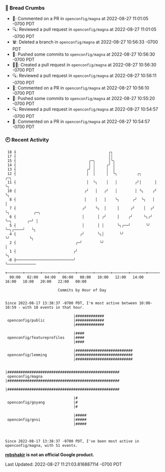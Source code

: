 ### 🍞 Bread Crumbs

 * 💬: Commented on a PR in  `openconfig/magna` at 2022-08-27 11:01:05 -0700 PDT
 * 🔍: Reviewed a pull request in  `openconfig/magna` at 2022-08-27 11:01:05 -0700 PDT
 * 🗑: Deleted a branch in `openconfig/magna` at 2022-08-27 10:56:33 -0700 PDT
 * 🚢: Pushed some commits to `openconfig/magna` at 2022-08-27 10:56:30 -0700 PDT
 * ✍🏼: Created a pull request in `openconfig/magna` at 2022-08-27 10:56:30 -0700 PDT
 * 🔍: Reviewed a pull request in  `openconfig/magna` at 2022-08-27 10:56:11 -0700 PDT
 * 💬: Commented on a PR in  `openconfig/magna` at 2022-08-27 10:56:10 -0700 PDT
 * 🚢: Pushed some commits to `openconfig/magna` at 2022-08-27 10:55:20 -0700 PDT
 * 🔍: Reviewed a pull request in  `openconfig/magna` at 2022-08-27 10:54:57 -0700 PDT
 * 💬: Commented on a PR in  `openconfig/magna` at 2022-08-27 10:54:57 -0700 PDT

### 🕘 Recent Activity
```
 18 ┼                                          ╭╮
 17 ┤                                          ││
 15 ┤                                 ╭─╮      │╰╮
 14 ┤                                 │ │     ╭╯ │
 13 ┤                                ╭╯ │     │  │
 12 ┤                                │  │     │  ╰╮         ╭╮      ╭─╮
 11 ┤                                │  ╰╮    │   │        ╭╯│      │ ╰╮
 10 ┤                               ╭╯   │   ╭╯   │        │ ╰╮    ╭╯  ╰╮
  8 ┤                               │    │   │    ╰╮      ╭╯  ╰╮   │    │
  7 ┤                              ╭╯    ╰╮  │     │     ╭╯    │  ╭╯    ╰╮           ╭─╮
  6 ┤                              │      │ ╭╯     │    ╭╯     ╰╮╭╯      ╰─╮       ╭─╯ │
  5 ┤                              │      │ │      ╰╮╭──╯       ╰╯         ╰─╮╭────╯   ╰╮
  4 ┤                             ╭╯      ╰╮│       ╰╯                       ╰╯         ╰╮
  2 ┤                           ╭─╯        ╰╯                                            │
  1 ┤                          ╭╯                                                        ╰╮
 -0 ┼──────────────────────────╯                                                          ╰─────────────
    +───────+───────+───────+───────+───────+───────+───────+───────+───────+───────+───────+───────+────
  00:00   02:00   04:00   06:00   08:00   10:00   12:00   14:00   16:00   18:00   20:00   22:00   00:00   

						Commits by Hour of Day


Since 2022-08-17 13:38:37 -0700 PDT, I'm most active between 10:00-10:59 - with 18 events in that hour.

```



```
                               |#############
 openconfig/public             |#############
                               |#############

                               |####
 openconfig/featureprofiles    |####
                               |####

                               |##########################
 openconfig/lemming            |##########################
                               |##########################

                               |###################################################
 openconfig/magna              |###################################################
                               |###################################################

                               |#
 openconfig/goyang             |#
                               |#

                               |#####
 openconfig/gnsi               |#####
                               |#####



Since 2022-08-17 13:38:37 -0700 PDT, I've been most active in openconfig/magna, with 51 events.

```
**[robshakir](mailto:robjs@google.com) is not an official Google product.**  


Last Updated: 2022-08-27 11:21:03.816887114 -0700 PDT

